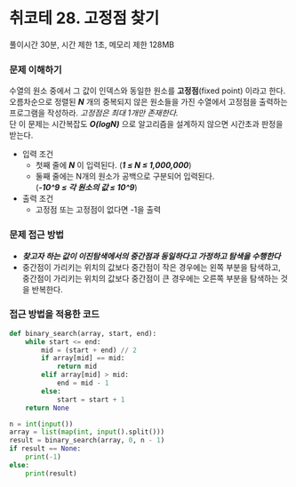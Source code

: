  # 취코테 28. 고정점 찾기
 풀이시간 30분, 시간 제한 1초, 메모리 제한 128MB
    
### 문제 이해하기
수열의 원소 중에서 그 값이 인덱스와 동일한 원소를 **고정점**(fixed point) 이라고 한다. <br>
오름차순으로 정렬된 **_N_** 개의 중복되지 않은 원소들을 가진 수열에서 고정점을 출력하는 프로그램을 작성하라. _고정점은 최대 1개만 존재한다._ <br>
단 이 문제는 시간복잡도 **_O(logN)_** 으로 알고리즘을 설계하지 않으면 시간초과 판정을 받는다.
- 입력 조건
    -  첫째 줄에  **_N_** 이 입력된다. (**_1 ≤ N ≤ 1,000,000_**) 
    - 둘째 줄에는 N개의 원소가 공백으로 구분되어 입력된다.<br>
    (**_-10^9 ≤ 각 원소의 값 ≤ 10^9_**)
- 출력 조건
    - 고정점 또는 고정점이 없다면 -1을 출력

### 문제 접근 방법
- **_찾고자 하는 값이 이진탐색에서의 중간점과 동일하다고 가정하고 탐색을 수행한다_**
- 중간점이 가리키는 위치의 값보다 중간점이 작은 경우에는 왼쪽 부분을 탐색하고, <br>
중간점이 가리키는 위치의 값보다 중간점이 큰 경우에는 오른쪽 부분을 탐색하는 것을 반복한다.

### 접근 방법을 적용한 코드
```python
def binary_search(array, start, end):   
    while start <= end: 
        mid = (start + end) // 2
        if array[mid] == mid: 
            return mid
        elif array[mid] > mid: 
            end = mid - 1
        else: 
            start = start + 1       
    return None

n = int(input())
array = list(map(int, input().split()))
result = binary_search(array, 0, n - 1)
if result == None:
    print(-1)
else:
    print(result)    

```

